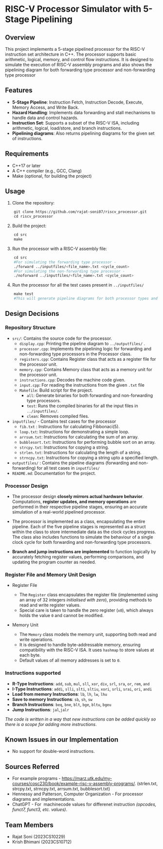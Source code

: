 # RISC-V Processor Simulator with 5-Stage Pipelining

## Overview
This project implements a 5-stage pipelined processor for the RISC-V instruction set architecture in C++. The processor supports basic arithmetic, logical, memory, and control flow instructions. It is designed to simulate the execution of RISC-V assembly programs and also shows the pipelining diagram for both forwarding type processor and non-forwarding type processor

## Features
- **5-Stage Pipeline**: Instruction Fetch, Instruction Decode, Execute, Memory Access, and Write Back.
- **Hazard Handling**: Implements data forwarding and stall mechanisms to handle data and control hazards.
- **Instruction Set**: Supports a subset of the RISC-V ISA, including arithmetic, logical, load/store, and branch instructions.
- **Pipelining diagrams**: Also returns pipelining diagrams for the given set of instructions.

## Requirements
- C++17 or later
- A C++ compiler (e.g., GCC, Clang)
- Make (optional, for building the project)

## Usage
1. Clone the repository:
 ```bash
    git clone https://github.com/rajat-soni07/riscv_processor.git
    cd riscv_processor
 ```
2. Build the project:
 ```bash
    cd src
    make
 ```
3. Run the processor with a RISC-V assembly file:
 ```bash
    cd src
    #For simulating the forwarding type processor -
    ./forward ../inputfiles/<file_name>.txt <cycle_count> 
    #For simulating the non-forwarding type processor -
    ./noforward ../inputfiles/<file_name>.txt <cycle_count> 
 ```

4. Run the processor for all the test cases present in `../inputfiles/`
 ```bash
    make test
    #This will generate pipeline diagrams for both processor types and all files present in ../inputfiles/
 ```
## Design Decisions 
### Repository Structure
- `src/`: Contains the source code for the processor.
    - `display.cpp`: Printing the pipeline diagram to `../outputfiles/` .
    - `processor.cpp`: Implements the pipelining logic for forwarding and non-forwarding type processors in the Processor class.
    - `registers.cpp`: Contains Register class that acts as a register file for the processor unit.
    - `memory.cpp`: Contains Memory class that acts as a memory unit for the processor unit. 
    - `instructions.cpp`: Decodes the machine code given.
    - `input.cpp`: For reading the instructions from the given `.txt` file
    - `Makefile`: Build script for the project.
        - `all`: Generate binaries for both forwarding and non-forwarding type processors.
        - `test`: Runs the compiled binaries for all the input files in `../inputfiles/`.
        - `clean`: Removes compiled files.
- `inputfiles/` - Contains test cases for the processor
    - `fib.txt` : Instructions for calculating Fibbonaci(5).
    - `loop.txt`: Instructions for demonstrating a simple loop.
    - `arrsum.txt`: Instructions for calculating the sum of an array.
    - `bubblesort.txt`: Instructions for performing bubble sort on an array.
    - `strcpy.txt`: Instructions for copying a string.
    - `strlen.txt`: Instructions for calculating the length of a string.
    - `strncpy.txt`: Instructions for copying a string upto a specified length.
- `outputfiles/` : Contains the pipeline diagrams (forwarding and non-forwarding) for all test cases in `inputfiles/`
- `README.md`: Documentation for the project.

### Processor Design
- The processor design **closely mirrors actual hardware behavior**. Computations, **register updates, and memory operations** are performed in their respective pipeline stages, ensuring an accurate simulation of a real-world pipelined processor.

- The processor is implemented as a class, encapsulating the entire pipeline. Each of the five pipeline stages is represented as a struct within the class to store intermediate data as the clock cycles progress. The class also includes functions to simulate the behaviour of a single clock cycle for both forwarding and non-forwarding type processors.

- **Branch and jump instructions are implemented** to function logically by accurately fetching register values, performing comparisons, and updating the program counter as needed.

### Register File and Memory Unit Design
- Register File
    - The `Register` class encapsulates the register file (implemented using an array of 32 integers *initialised with zero*), providing methods to read and write register values.
    - Special care is taken to handle the zero register (`x0`), which always holds the value `0` and cannot be modified.

- Memory Unit
    - The `Memory` class models the memory unit, supporting both read and write operations.
    - It is designed to handle byte-addressable memory, ensuring compatibility with the RISC-V ISA. It uses `hashmap` to store values at each byte.
    - Default values of all memory addresses is set to `0`.
### Instructions supported
- **R-Type Instructions**: `add`, `sub`, `mul`, `sll`, `xor`, `div`, `srl`, `sra`, `or`, `rem`, `and`
- **I-Type Instructions**: `addi`, `slli`, `slti`, `sltiu`, `xori`, `srli`, `srai`, `ori`, `andi`
- **Load from memory Instructions**: `lb`, `lh`, `lw`, `lhu`
- **Save to memory Instructions**: `sb`, `sh`, `sw`
- **Branch Instructions**: `beq`, `bne`, `blt`, `bge`, `bltu`, `bgeu`
- **Jump Instructions**: `jal`,`jalr`

*The code is written in a way that new instructions can be added quickly so there is a scope for adding more instructions*.

## Known Issues in our Implementation
- No support for double-word instructions.

## Sources Referred
- For example programs - https://marz.utk.edu/my-courses/cosc230/book/example-risc-v-assembly-programs/. (strlen.txt, strcpy.txt, strncpy.txt, arrsum.txt, bubblesort.txt)
- Hennessy and Patterson, Computer Organization - For processor diagrams and implementations.
- ChatGPT - For  machinecode values for differenet instruction *(opcodes, funct7, funct3, etc. values)*.

## Team Members
- Rajat Soni (2023CS10229)
- Krish Bhimani (2023CS10712)
